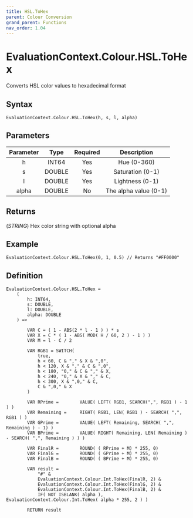 ```yaml
---
title: HSL.ToHex
parent: Colour Conversion
grand_parent: Functions
nav_order: 1.04
---
```


# EvaluationContext.Colour.HSL.ToHex

Converts HSL color values to hexadecimal format

## Syntax

```dax
EvaluationContext.Colour.HSL.ToHex(h, s, l, alpha)
```

## Parameters

| Parameter | Type | Required | Description |
|:---:|:---:|:---:|:---:|
| h | INT64 | Yes | Hue (0-360) |
| s | DOUBLE | Yes | Saturation (0-1) |
| l | DOUBLE | Yes | Lightness (0-1) |
| alpha | DOUBLE | No | The alpha value (0-1) |

## Returns

(*STRING*) Hex color string with optional alpha

## Example

```dax
EvaluationContext.Colour.HSL.ToHex(0, 1, 0.5) // Returns "#FF0000"
```

## Definition

```dax
EvaluationContext.Colour.HSL.ToHex =
    (
        h: INT64,
        s: DOUBLE,
        l: DOUBLE,
        alpha: DOUBLE
    ) =>
    
        VAR C = ( 1 - ABS(2 * l - 1 ) ) * s
        VAR X = C * ( 1 - ABS( MOD( H / 60, 2 ) - 1 ) )
        VAR M = l - C / 2
    
        VAR RGB1 = SWITCH(
            true,
            h < 60, C & "," & X & ",0",
            h < 120, X & "," & C & ",0",
            h < 180, "0," & C & "," & X,
            h < 240, "0," & X & "," & C,
            h < 300, X & ",0," & C,
            C & ",0," & X
        )
    
        VAR RPrime = 		VALUE( LEFT( RGB1, SEARCH(",", RGB1 ) - 1 ) )
        VAR Remaining = 	RIGHT( RGB1, LEN( RGB1 ) - SEARCH( ",", RGB1 ) )
        VAR GPrime = 		VALUE( LEFT( Remaining, SEARCH( ",", Remaining ) - 1) )
        VAR BPrime = 		VALUE( RIGHT( Remaining, LEN( Remaining ) - SEARCH( ",", Remaining ) ) )
    
        VAR FinalR = 		ROUND( ( RPrime + M) * 255, 0)
        VAR FinalG = 		ROUND( ( GPrime + M) * 255, 0)
        VAR FinalB = 		ROUND( ( BPrime + M) * 255, 0)
    
        VAR result =
            "#" &
            EvaluationContext.Colour.Int.ToHex(FinalR, 2) &
            EvaluationContext.Colour.Int.ToHex(FinalG, 2) &
            EvaluationContext.Colour.Int.ToHex(FinalB, 2) &
            IF( NOT ISBLANK( alpha ), EvaluationContext.Colour.Int.ToHex( alpha * 255, 2 ) )
    
        RETURN result
```